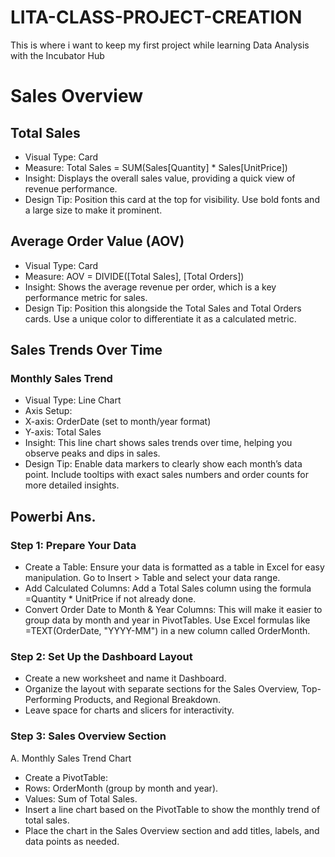 # LITA-CLASS-PROJECT-CREATION
This is where i want to keep my first project while learning Data Analysis with the Incubator Hub

# Sales Overview
## Total Sales
- Visual Type: Card
- Measure: Total Sales = SUM(Sales[Quantity] * Sales[UnitPrice])
- Insight: Displays the overall sales value, providing a quick view of revenue performance.
- Design Tip: Position this card at the top for visibility. Use bold fonts and a large size to make it prominent.

## Average Order Value (AOV)
- Visual Type: Card
- Measure: AOV = DIVIDE([Total Sales], [Total Orders])
- Insight: Shows the average revenue per order, which is a key performance metric for sales.
- Design Tip: Position this alongside the Total Sales and Total Orders cards. Use a unique color to differentiate it as a calculated metric.

 ## Sales Trends Over Time
### Monthly Sales Trend
- Visual Type: Line Chart
- Axis Setup:
- X-axis: OrderDate (set to month/year format)
- Y-axis: Total Sales
- Insight: This line chart shows sales trends over time, helping you observe peaks and dips in sales.
- Design Tip: Enable data markers to clearly show each month’s data point. Include tooltips with exact sales numbers and order counts for more detailed insights.

## Powerbi Ans.
### Step 1: Prepare Your Data
- Create a Table: Ensure your data is formatted as a table in Excel for easy manipulation. Go to Insert > Table and select your data range.
- Add Calculated Columns: Add a Total Sales column using the formula =Quantity * UnitPrice if not already done.
- Convert Order Date to Month & Year Columns: This will make it easier to group data by month and year in PivotTables.
Use Excel formulas like =TEXT(OrderDate, "YYYY-MM") in a new column called OrderMonth.


### Step 2: Set Up the Dashboard Layout
- Create a new worksheet and name it Dashboard.
- Organize the layout with separate sections for the Sales Overview, Top-Performing Products, and Regional Breakdown.
- Leave space for charts and slicers for interactivity.

### Step 3: Sales Overview Section
A. Monthly Sales Trend Chart
- Create a PivotTable:
- Rows: OrderMonth (group by month and year).
- Values: Sum of Total Sales.
- Insert a line chart based on the PivotTable to show the monthly trend of total sales.
- Place the chart in the Sales Overview section and add titles, labels, and data points as needed.










